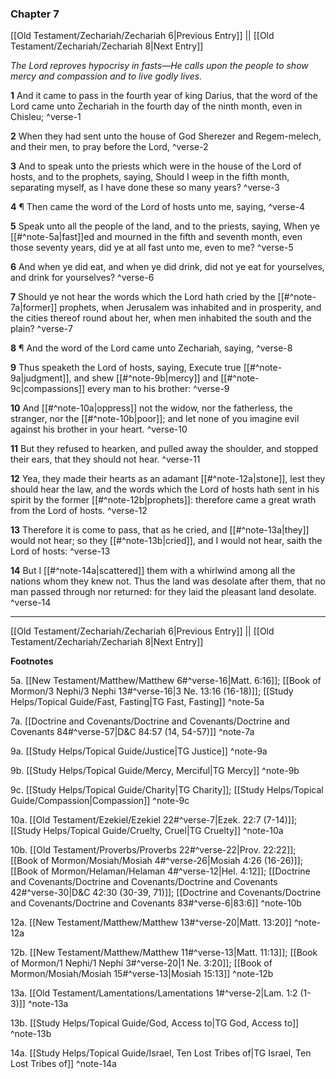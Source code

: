 ### Chapter 7

[[Old Testament/Zechariah/Zechariah 6|Previous Entry]]  ||  [[Old Testament/Zechariah/Zechariah 8|Next Entry]]

*The Lord reproves hypocrisy in fasts—He calls upon the people to show mercy and compassion and to live godly lives.*

**1**  And it came to pass in the fourth year of king Darius, that the word of the Lord came unto Zechariah in the fourth day of the ninth month, even in Chisleu; ^verse-1

**2**  When they had sent unto the house of God Sherezer and Regem-melech, and their men, to pray before the Lord, ^verse-2

**3**  And to speak unto the priests which were in the house of the Lord of hosts, and to the prophets, saying, Should I weep in the fifth month, separating myself, as I have done these so many years? ^verse-3

**4**  ¶ Then came the word of the Lord of hosts unto me, saying, ^verse-4

**5**  Speak unto all the people of the land, and to the priests, saying, When ye [[#^note-5a|fast]]ed and mourned in the fifth and seventh month, even those seventy years, did ye at all fast unto me, even to me? ^verse-5

**6**  And when ye did eat, and when ye did drink, did not ye eat for yourselves, and drink for yourselves? ^verse-6

**7**  Should ye not hear the words which the Lord hath cried by the [[#^note-7a|former]] prophets, when Jerusalem was inhabited and in prosperity, and the cities thereof round about her, when men inhabited the south and the plain? ^verse-7

**8**  ¶ And the word of the Lord came unto Zechariah, saying, ^verse-8

**9**  Thus speaketh the Lord of hosts, saying, Execute true [[#^note-9a|judgment]], and shew [[#^note-9b|mercy]] and [[#^note-9c|compassions]] every man to his brother: ^verse-9

**10**  And [[#^note-10a|oppress]] not the widow, nor the fatherless, the stranger, nor the [[#^note-10b|poor]]; and let none of you imagine evil against his brother in your heart. ^verse-10

**11**  But they refused to hearken, and pulled away the shoulder, and stopped their ears, that they should not hear. ^verse-11

**12**  Yea, they made their hearts as an adamant [[#^note-12a|stone]], lest they should hear the law, and the words which the Lord of hosts hath sent in his spirit by the former [[#^note-12b|prophets]]: therefore came a great wrath from the Lord of hosts. ^verse-12

**13**  Therefore it is come to pass, that as he cried, and [[#^note-13a|they]] would not hear; so they [[#^note-13b|cried]], and I would not hear, saith the Lord of hosts: ^verse-13

**14**  But I [[#^note-14a|scattered]] them with a whirlwind among all the nations whom they knew not. Thus the land was desolate after them, that no man passed through nor returned: for they laid the pleasant land desolate. ^verse-14


---
[[Old Testament/Zechariah/Zechariah 6|Previous Entry]]  ||  [[Old Testament/Zechariah/Zechariah 8|Next Entry]]


**Footnotes**


5a. [[New Testament/Matthew/Matthew 6#^verse-16|Matt. 6:16]]; [[Book of Mormon/3 Nephi/3 Nephi 13#^verse-16|3 Ne. 13:16 (16-18)]]; [[Study Helps/Topical Guide/Fast, Fasting|TG Fast, Fasting]] ^note-5a

7a. [[Doctrine and Covenants/Doctrine and Covenants/Doctrine and Covenants 84#^verse-57|D&C 84:57 (14, 54-57)]] ^note-7a

9a. [[Study Helps/Topical Guide/Justice|TG Justice]] ^note-9a

9b. [[Study Helps/Topical Guide/Mercy, Merciful|TG Mercy]] ^note-9b

9c. [[Study Helps/Topical Guide/Charity|TG Charity]]; [[Study Helps/Topical Guide/Compassion|Compassion]] ^note-9c

10a. [[Old Testament/Ezekiel/Ezekiel 22#^verse-7|Ezek. 22:7 (7-14)]]; [[Study Helps/Topical Guide/Cruelty, Cruel|TG Cruelty]] ^note-10a

10b. [[Old Testament/Proverbs/Proverbs 22#^verse-22|Prov. 22:22]]; [[Book of Mormon/Mosiah/Mosiah 4#^verse-26|Mosiah 4:26 (16-26)]]; [[Book of Mormon/Helaman/Helaman 4#^verse-12|Hel. 4:12]]; [[Doctrine and Covenants/Doctrine and Covenants/Doctrine and Covenants 42#^verse-30|D&C 42:30 (30-39, 71)]]; [[Doctrine and Covenants/Doctrine and Covenants/Doctrine and Covenants 83#^verse-6|83:6]] ^note-10b

12a. [[New Testament/Matthew/Matthew 13#^verse-20|Matt. 13:20]] ^note-12a

12b. [[New Testament/Matthew/Matthew 11#^verse-13|Matt. 11:13]]; [[Book of Mormon/1 Nephi/1 Nephi 3#^verse-20|1 Ne. 3:20]]; [[Book of Mormon/Mosiah/Mosiah 15#^verse-13|Mosiah 15:13]] ^note-12b

13a. [[Old Testament/Lamentations/Lamentations 1#^verse-2|Lam. 1:2 (1-3)]] ^note-13a

13b. [[Study Helps/Topical Guide/God, Access to|TG God, Access to]] ^note-13b

14a. [[Study Helps/Topical Guide/Israel, Ten Lost Tribes of|TG Israel, Ten Lost Tribes of]] ^note-14a